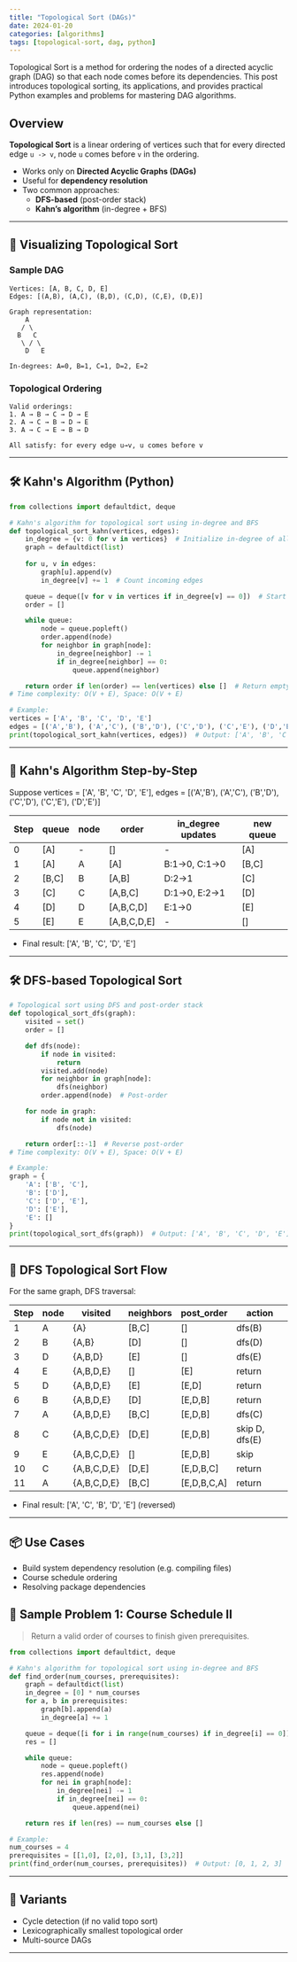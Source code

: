 ```yaml
---
title: "Topological Sort (DAGs)"
date: 2024-01-20
categories: [algorithms]
tags: [topological-sort, dag, python]
---
```


Topological Sort is a method for ordering the nodes of a directed acyclic graph (DAG) so that each node comes before its dependencies. This post introduces topological sorting, its applications, and provides practical Python examples and problems for mastering DAG algorithms.

## Overview

**Topological Sort** is a linear ordering of vertices such that for every directed edge `u -> v`, node `u` comes before `v` in the ordering.

- Works only on **Directed Acyclic Graphs (DAGs)**
- Useful for **dependency resolution**
- Two common approaches:
  - **DFS-based** (post-order stack)
  - **Kahn’s algorithm** (in-degree + BFS)

---

## 🧩 Visualizing Topological Sort

### Sample DAG

```
Vertices: [A, B, C, D, E]
Edges: [(A,B), (A,C), (B,D), (C,D), (C,E), (D,E)]

Graph representation:
    A
   / \
  B   C
   \ / \
    D   E

In-degrees: A=0, B=1, C=1, D=2, E=2
```

### Topological Ordering

```
Valid orderings:
1. A → B → C → D → E
2. A → C → B → D → E
3. A → C → E → B → D

All satisfy: for every edge u→v, u comes before v
```

---

## 🛠️ Kahn's Algorithm (Python)

```python
from collections import defaultdict, deque

# Kahn's algorithm for topological sort using in-degree and BFS
def topological_sort_kahn(vertices, edges):
    in_degree = {v: 0 for v in vertices}  # Initialize in-degree of all vertices
    graph = defaultdict(list)
    
    for u, v in edges:
        graph[u].append(v)
        in_degree[v] += 1  # Count incoming edges

    queue = deque([v for v in vertices if in_degree[v] == 0])  # Start with nodes with 0 in-degree
    order = []

    while queue:
        node = queue.popleft()
        order.append(node)
        for neighbor in graph[node]:
            in_degree[neighbor] -= 1
            if in_degree[neighbor] == 0:
                queue.append(neighbor)

    return order if len(order) == len(vertices) else []  # Return empty if cycle
# Time complexity: O(V + E), Space: O(V + E)

# Example:
vertices = ['A', 'B', 'C', 'D', 'E']
edges = [('A','B'), ('A','C'), ('B','D'), ('C','D'), ('C','E'), ('D','E')]
print(topological_sort_kahn(vertices, edges))  # Output: ['A', 'B', 'C', 'D', 'E']
```

---

## 🧩 Kahn's Algorithm Step-by-Step

Suppose vertices = ['A', 'B', 'C', 'D', 'E'], edges = [('A','B'), ('A','C'), ('B','D'), ('C','D'), ('C','E'), ('D','E')]

| Step | queue | node | order | in_degree updates | new queue |
|------|-------|------|-------|-------------------|-----------|
| 0    | [A]   | -    | []    | -                 | [A]       |
| 1    | [A]   | A    | [A]   | B:1→0, C:1→0      | [B,C]     |
| 2    | [B,C] | B    | [A,B] | D:2→1             | [C]       |
| 3    | [C]   | C    | [A,B,C] | D:1→0, E:2→1    | [D]       |
| 4    | [D]   | D    | [A,B,C,D] | E:1→0          | [E]       |
| 5    | [E]   | E    | [A,B,C,D,E] | -             | []        |

- Final result: ['A', 'B', 'C', 'D', 'E']

---

## 🛠️ DFS-based Topological Sort

```python
# Topological sort using DFS and post-order stack
def topological_sort_dfs(graph):
    visited = set()
    order = []

    def dfs(node):
        if node in visited:
            return
        visited.add(node)
        for neighbor in graph[node]:
            dfs(neighbor)
        order.append(node)  # Post-order

    for node in graph:
        if node not in visited:
            dfs(node)

    return order[::-1]  # Reverse post-order
# Time complexity: O(V + E), Space: O(V + E)

# Example:
graph = {
    'A': ['B', 'C'],
    'B': ['D'],
    'C': ['D', 'E'],
    'D': ['E'],
    'E': []
}
print(topological_sort_dfs(graph))  # Output: ['A', 'B', 'C', 'D', 'E']
```

---

## 🧩 DFS Topological Sort Flow

For the same graph, DFS traversal:

| Step | node | visited | neighbors | post_order | action |
|------|------|---------|-----------|------------|--------|
| 1    | A    | {A}     | [B,C]     | []         | dfs(B) |
| 2    | B    | {A,B}   | [D]       | []         | dfs(D) |
| 3    | D    | {A,B,D} | [E]       | []         | dfs(E) |
| 4    | E    | {A,B,D,E} | []      | [E]        | return |
| 5    | D    | {A,B,D,E} | [E]     | [E,D]      | return |
| 6    | B    | {A,B,D,E} | [D]     | [E,D,B]    | return |
| 7    | A    | {A,B,D,E} | [B,C]   | [E,D,B]    | dfs(C) |
| 8    | C    | {A,B,C,D,E} | [D,E] | [E,D,B]    | skip D, dfs(E) |
| 9    | E    | {A,B,C,D,E} | []    | [E,D,B]    | skip   |
| 10   | C    | {A,B,C,D,E} | [D,E] | [E,D,B,C]  | return |
| 11   | A    | {A,B,C,D,E} | [B,C] | [E,D,B,C,A] | return |

- Final result: ['A', 'C', 'B', 'D', 'E'] (reversed)

---

## 📦 Use Cases

- Build system dependency resolution (e.g. compiling files)
- Course schedule ordering
- Resolving package dependencies

## 📘 Sample Problem 1: Course Schedule II

> Return a valid order of courses to finish given prerequisites.

```python
from collections import defaultdict, deque

# Kahn's algorithm for topological sort using in-degree and BFS
def find_order(num_courses, prerequisites):
    graph = defaultdict(list)
    in_degree = [0] * num_courses
    for a, b in prerequisites:
        graph[b].append(a)
        in_degree[a] += 1

    queue = deque([i for i in range(num_courses) if in_degree[i] == 0])
    res = []

    while queue:
        node = queue.popleft()
        res.append(node)
        for nei in graph[node]:
            in_degree[nei] -= 1
            if in_degree[nei] == 0:
                queue.append(nei)

    return res if len(res) == num_courses else []

# Example:
num_courses = 4
prerequisites = [[1,0], [2,0], [3,1], [3,2]]
print(find_order(num_courses, prerequisites))  # Output: [0, 1, 2, 3]
```

---

## 🔁 Variants

- Cycle detection (if no valid topo sort)
- Lexicographically smallest topological order
- Multi-source DAGs

---

